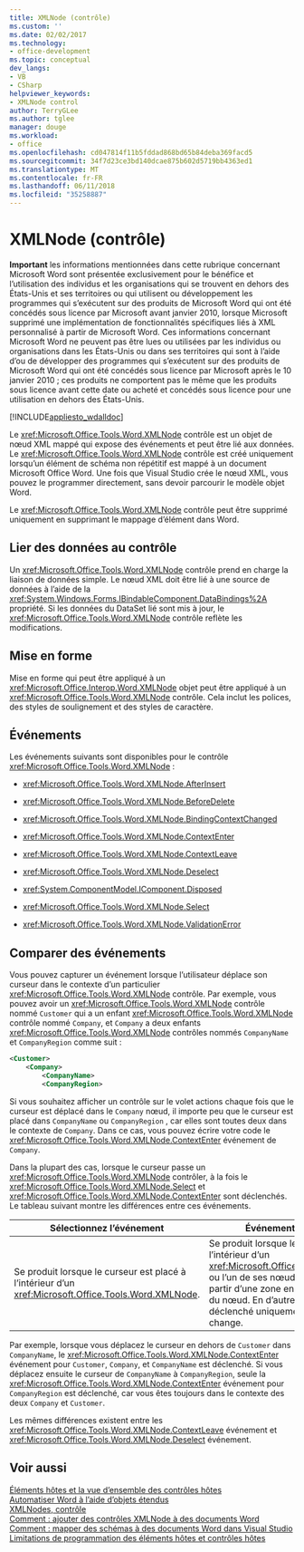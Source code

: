 ```yaml
---
title: XMLNode (contrôle)
ms.custom: ''
ms.date: 02/02/2017
ms.technology:
- office-development
ms.topic: conceptual
dev_langs:
- VB
- CSharp
helpviewer_keywords:
- XMLNode control
author: TerryGLee
ms.author: tglee
manager: douge
ms.workload:
- office
ms.openlocfilehash: cd047814f11b5fddad868bd65b84deba369facd5
ms.sourcegitcommit: 34f7d23ce3bd140dcae875b602d5719bb4363ed1
ms.translationtype: MT
ms.contentlocale: fr-FR
ms.lasthandoff: 06/11/2018
ms.locfileid: "35258887"
---
```

# <a name="xmlnode-control"></a>XMLNode (contrôle)
  **Important** les informations mentionnées dans cette rubrique concernant Microsoft Word sont présentée exclusivement pour le bénéfice et l’utilisation des individus et les organisations qui se trouvent en dehors des États-Unis et ses territoires ou qui utilisent ou développement les programmes qui s’exécutent sur des produits de Microsoft Word qui ont été concédés sous licence par Microsoft avant janvier 2010, lorsque Microsoft supprimé une implémentation de fonctionnalités spécifiques liés à XML personnalisé à partir de Microsoft Word. Ces informations concernant Microsoft Word ne peuvent pas être lues ou utilisées par les individus ou organisations dans les États-Unis ou dans ses territoires qui sont à l’aide d’ou de développer des programmes qui s’exécutent sur des produits de Microsoft Word qui ont été concédés sous licence par Microsoft après le 10 janvier 2010 ; ces produits ne comportent pas le même que les produits sous licence avant cette date ou acheté et concédés sous licence pour une utilisation en dehors des États-Unis.  
  
 [!INCLUDE[appliesto_wdalldoc](../vsto/includes/appliesto-wdalldoc-md.md)]  
  
 Le <xref:Microsoft.Office.Tools.Word.XMLNode> contrôle est un objet de nœud XML mappé qui expose des événements et peut être lié aux données. Le <xref:Microsoft.Office.Tools.Word.XMLNode> contrôle est créé uniquement lorsqu’un élément de schéma non répétitif est mappé à un document Microsoft Office Word. Une fois que Visual Studio crée le nœud XML, vous pouvez le programmer directement, sans devoir parcourir le modèle objet Word.  
  
 Le <xref:Microsoft.Office.Tools.Word.XMLNode> contrôle peut être supprimé uniquement en supprimant le mappage d’élément dans Word.  
  
## <a name="bind-data-to-the-control"></a>Lier des données au contrôle  
 Un <xref:Microsoft.Office.Tools.Word.XMLNode> contrôle prend en charge la liaison de données simple. Le nœud XML doit être lié à une source de données à l’aide de la <xref:System.Windows.Forms.IBindableComponent.DataBindings%2A> propriété. Si les données du DataSet lié sont mis à jour, le <xref:Microsoft.Office.Tools.Word.XMLNode> contrôle reflète les modifications.  
  
## <a name="formatting"></a>Mise en forme  
 Mise en forme qui peut être appliqué à un <xref:Microsoft.Office.Interop.Word.XMLNode> objet peut être appliqué à un <xref:Microsoft.Office.Tools.Word.XMLNode> contrôle. Cela inclut les polices, des styles de soulignement et des styles de caractère.  
  
## <a name="events"></a>Événements  
 Les événements suivants sont disponibles pour le contrôle <xref:Microsoft.Office.Tools.Word.XMLNode> :  
  
-   <xref:Microsoft.Office.Tools.Word.XMLNode.AfterInsert>  
  
-   <xref:Microsoft.Office.Tools.Word.XMLNode.BeforeDelete>  
  
-   <xref:Microsoft.Office.Tools.Word.XMLNode.BindingContextChanged>  
  
-   <xref:Microsoft.Office.Tools.Word.XMLNode.ContextEnter>  
  
-   <xref:Microsoft.Office.Tools.Word.XMLNode.ContextLeave>  
  
-   <xref:Microsoft.Office.Tools.Word.XMLNode.Deselect>  
  
-   <xref:System.ComponentModel.IComponent.Disposed>  
  
-   <xref:Microsoft.Office.Tools.Word.XMLNode.Select>  
  
-   <xref:Microsoft.Office.Tools.Word.XMLNode.ValidationError>  
  
## <a name="compare-events"></a>Comparer des événements  
 Vous pouvez capturer un événement lorsque l’utilisateur déplace son curseur dans le contexte d’un particulier <xref:Microsoft.Office.Tools.Word.XMLNode> contrôle. Par exemple, vous pouvez avoir un <xref:Microsoft.Office.Tools.Word.XMLNode> contrôle nommé `Customer` qui a un enfant <xref:Microsoft.Office.Tools.Word.XMLNode> contrôle nommé `Company`, et `Company` a deux enfants <xref:Microsoft.Office.Tools.Word.XMLNode> contrôles nommés `CompanyName` et `CompanyRegion` comme suit :  
  
```xml  
<Customer>  
    <Company>  
        <CompanyName>  
        <CompanyRegion>  
```  
  
 Si vous souhaitez afficher un contrôle sur le volet actions chaque fois que le curseur est déplacé dans le `Company` nœud, il importe peu que le curseur est placé dans `CompanyName` ou `CompanyRegion` , car elles sont toutes deux dans le contexte de `Company`. Dans ce cas, vous pouvez écrire votre code le <xref:Microsoft.Office.Tools.Word.XMLNode.ContextEnter> événement de `Company`.  
  
 Dans la plupart des cas, lorsque le curseur passe un <xref:Microsoft.Office.Tools.Word.XMLNode> contrôler, à la fois le <xref:Microsoft.Office.Tools.Word.XMLNode.Select> et <xref:Microsoft.Office.Tools.Word.XMLNode.ContextEnter> sont déclenchés. Le tableau suivant montre les différences entre ces événements.  
  
|Sélectionnez l’événement|Événement ContextEnter|  
|------------------|------------------------|  
|Se produit lorsque le curseur est placé à l’intérieur d’un <xref:Microsoft.Office.Tools.Word.XMLNode>.|Se produit lorsque le curseur est placé à l’intérieur d’un <xref:Microsoft.Office.Tools.Word.XMLNode> ou l’un de ses nœuds descendants, à partir d’une zone en dehors du contexte du nœud. En d’autres termes, il est déclenché uniquement lorsque le contexte change.|  
  
 Par exemple, lorsque vous déplacez le curseur en dehors de `Customer` dans `CompanyName`, le <xref:Microsoft.Office.Tools.Word.XMLNode.ContextEnter> événement pour `Customer`, `Company`, et `CompanyName` est déclenché. Si vous déplacez ensuite le curseur de `CompanyName` à `CompanyRegion`, seule la <xref:Microsoft.Office.Tools.Word.XMLNode.ContextEnter> événement pour `CompanyRegion` est déclenché, car vous êtes toujours dans le contexte des deux `Company` et `Customer`.  
  
 Les mêmes différences existent entre les <xref:Microsoft.Office.Tools.Word.XMLNode.ContextLeave> événement et <xref:Microsoft.Office.Tools.Word.XMLNode.Deselect> événement.  
  
## <a name="see-also"></a>Voir aussi  
 [Éléments hôtes et la vue d’ensemble des contrôles hôtes](../vsto/host-items-and-host-controls-overview.md)   
 [Automatiser Word à l’aide d’objets étendus](../vsto/automating-word-by-using-extended-objects.md)   
 [XMLNodes, contrôle](../vsto/xmlnodes-control.md)   
 [Comment : ajouter des contrôles XMLNode à des documents Word](../vsto/how-to-add-xmlnode-controls-to-word-documents.md)   
 [Comment : mapper des schémas à des documents Word dans Visual Studio](../vsto/how-to-map-schemas-to-word-documents-inside-visual-studio.md)   
 [Limitations de programmation des éléments hôtes et contrôles hôtes](../vsto/programmatic-limitations-of-host-items-and-host-controls.md)  
  
  